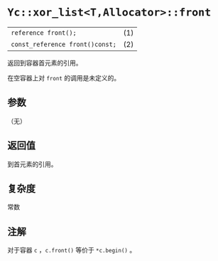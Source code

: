 # `Yc::xor_list<T,Allocator>::front`

|||
|:-|:-|
|`reference front();`|(1)|
|`const_reference front()const;`|(2)|

返回到容器首元素的引用。

在空容器上对 `front` 的调用是未定义的。

## 参数

（无）

## 返回值

到首元素的引用。

## 复杂度

常数

## 注解

对于容器 `c` ，`c.front()` 等价于 `*c.begin()` 。
